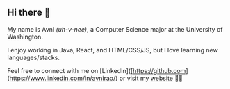 ## Hi there 👋

My name is Avni _(uh-v-nee)_, a Computer Science major at the University of Washington.  


I enjoy working in Java, React, and HTML/CSS/JS, but I love learning new languages/stacks. 


Feel free to connect with me on [LinkedIn]([https://github.com](https://www.linkedin.com/in/avnirao/) or visit my [website](avnirao.github.io) 💌✨



<!--
**avnirao/avnirao** is a ✨ _special_ ✨ repository because its `README.md` (this file) appears on your GitHub profile.

Here are some ideas to get you started:

- 🔭 I’m currently working on ...
- 🌱 I’m currently learning ...
- 👯 I’m looking to collaborate on ...
- 🤔 I’m looking for help with ...
- 💬 Ask me about ...
- 📫 How to reach me: ...
- 😄 Pronouns: ...
- ⚡ Fun fact: ...
-->
